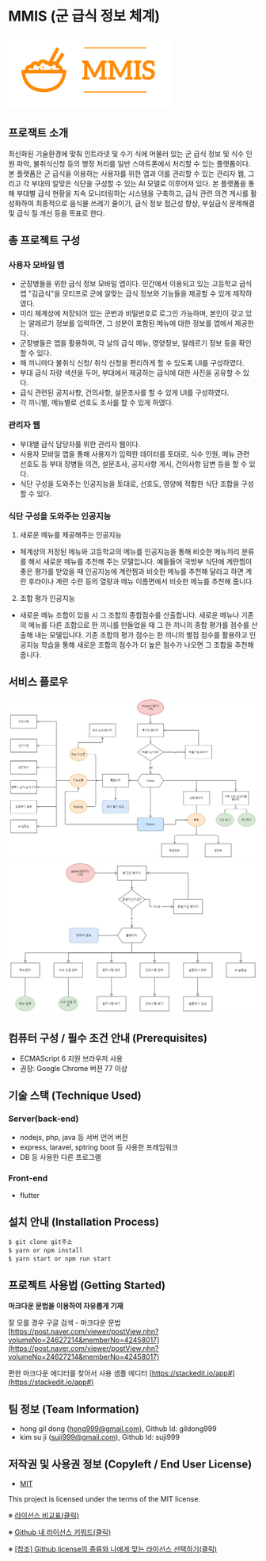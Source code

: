 


# MMIS (군 급식 정보 체계)
![Logo](https://github.com/osamhack2021/APP_AI_MMIS_teamMMIS/blob/main/assets/horizontal_on_white_by_logaster.png)


## 프로잭트 소개
 최신화된 기술환경에 맞춰 인트라넷 및 수기 식에 머물러 있는 군 급식 정보 및 식수 인원 파악, 불취식신청 등의 행정 처리를 일반 스마트폰에서 처리할 수 있는 플랫폼이다. 본 플랫폼은 군 급식을 이용하는 사용자를 위한 앱과 이를 관리할 수 있는 관리자 웹, 그리고 각 부대의 알맞은 식단을 구성할 수 있는 AI 모델로 이루어져 있다. 본 플랫폼을 통해 부대별 급식 현황을 지속 모니터링하는 시스템을 구축하고, 급식 관련 의견 게시를 활성화하여 최종적으로 음식물 쓰레기 줄이기, 급식 정보 접근성 향상, 부실급식 문제해결 및 급식 질 개선 등을 목표로 한다. 


## 총 프로젝트 구성
### 사용자 모바일 앱
- 군장병들을 위한 급식 정보 모바일 앱이다. 민간에서 이용되고 있는 고등학교 급식앱 "김급식"을 모티프로 군에 알맞는 급식 정보와 기능들을 제공할 수 있게 제작하였다. 
- 미리 체계상에 저장되어 있는 군번과 비밀번호로 로그인 가능하며, 본인이 갖고 있는 알레르기 정보를 입력하면, 그 성분이 포함된 메뉴에 대한 정보를 앱에서 제공한다. 
- 군장병들은 앱을 활용하여, 각 날의 급식 메뉴, 영양정보, 알레르기 정보 등을 확인할 수 있다. 
- 매 끼니마다 불취식 신청/ 취식 신청을 편리하게 할 수 있도록 UI를 구성하였다. 
- 부대 급식 자랑 색션을 두어, 부대에서 제공하는 급식에 대한 사진을 공유할 수 있다. 
- 급식 관련된 공지사항, 건의사항, 설문조사를 할 수 있게 UI를 구성하였다. 
- 각 끼니별, 메뉴별로 선호도 조사를 할 수 있게 하였다. 

### 관리자 웹
- 부대별 급식 담당자를 위한 관리자 웹이다. 
- 사용자 모바일 앱을 통해 사용자가 입력한 데이터를 토대로, 식수 인원, 메뉴 관련 선호도 등 부대 장병들 의견, 설문조사, 공지사항 게시, 건의사항 답변 등을 할 수 있다. 
- 식단 구성을 도와주는 인공지능을 토대로, 선호도, 영양에 적합한 식단 조합을 구성할 수 있다. 

### 식단 구성을 도와주는 인공지능

1. 새로운 메뉴를 제공해주는 인공지능 
- 체계상의 저장된 메뉴와 고등학교의 메뉴를 인공지능을 통해 비슷한 메뉴끼리 분류를 해서 새로운 메뉴를 추천해 주는 모델입니다. 예들들어 국방부 식단에 계란찜이 좋은 평가를 받았을 때 인공지능에 계란찜과 비슷한 메뉴를 추천해 달라고 하면 계란 후라이나 계란 수란 등의 열량과 메뉴 이름면에서 비슷한 메뉴를 추천해 줍니다.

2. 조합 평가 인공지능
- 새로운 메뉴 조합이 있을 시 그 조합의 종합점수를 산출합니다. 새로운 메뉴나 기존의 메뉴를 다른 조합으로 한 끼니를 만들었을 때 그 한 끼니의 종합 평가를 점수를 산출해 내는 모델입니다. 기존 조합의 평가 점수는 한 끼니의 별점 점수를 활용하고 인공지능 학습을 통해 새로운 조합의 점수가 더 높은 점수가 나오면 그 조합을 추천해 줍니다.

## 서비스 플로우
![myapp flow](https://github.com/osamhack2021/APP_AI_MMIS_teamMMIS/blob/main/assets/myapp_flow.jpg)
![admin flow](https://github.com/osamhack2021/APP_AI_MMIS_teamMMIS/blob/main/assets/admin_flow.jpg)

## 컴퓨터 구성 / 필수 조건 안내 (Prerequisites)
* ECMAScript 6 지원 브라우저 사용
* 권장: Google Chrome 버젼 77 이상

## 기술 스택 (Technique Used) 
### Server(back-end)
 -  nodejs, php, java 등 서버 언어 버전 
 - express, laravel, sptring boot 등 사용한 프레임워크 
 - DB 등 사용한 다른 프로그램 
 
### Front-end
 -  flutter


## 설치 안내 (Installation Process)
```bash
$ git clone git주소
$ yarn or npm install
$ yarn start or npm run start
```

## 프로젝트 사용법 (Getting Started)
**마크다운 문법을 이용하여 자유롭게 기재**

잘 모를 경우
구글 검색 - 마크다운 문법
[https://post.naver.com/viewer/postView.nhn?volumeNo=24627214&memberNo=42458017](https://post.naver.com/viewer/postView.nhn?volumeNo=24627214&memberNo=42458017)

 편한 마크다운 에디터를 찾아서 사용
 샘플 에디터 [https://stackedit.io/app#](https://stackedit.io/app#)
 
## 팀 정보 (Team Information)
- hong gil dong (hong999@gmail.com), Github Id: gildong999
- kim su ji (suji999@gmail.com), Github Id: suji999

## 저작권 및 사용권 정보 (Copyleft / End User License)
 * [MIT](https://github.com/osam2020-WEB/Sample-ProjectName-TeamName/blob/master/license.md)

This project is licensed under the terms of the MIT license.

※ [라이선스 비교표(클릭)](https://olis.or.kr/license/compareGuide.do)

※ [Github 내 라이선스 키워드(클릭)](https://docs.github.com/en/github/creating-cloning-and-archiving-repositories/creating-a-repository-on-github/licensing-a-repository)

※ [\[참조\] Github license의 종류와 나에게 맞는 라이선스 선택하기(클릭)](https://flyingsquirrel.medium.com/github-license%EC%9D%98-%EC%A2%85%EB%A5%98%EC%99%80-%EB%82%98%EC%97%90%EA%B2%8C-%EB%A7%9E%EB%8A%94-%EB%9D%BC%EC%9D%B4%EC%84%A0%EC%8A%A4-%EC%84%A0%ED%83%9D%ED%95%98%EA%B8%B0-ae29925e8ff4)

